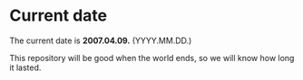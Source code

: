 # Current date

The current date is **2007.04.09.** (YYYY.MM.DD.)

This repository will be good when the world ends, so we will know how long it lasted.